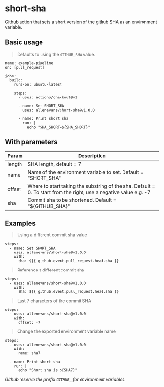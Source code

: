 # short-sha
Github action that sets a short version of the github SHA as an environment variable.

## Basic usage
> Defaults to using the `GITHUB_SHA` value.
```
name: example-pipeline
on: [pull_request]

jobs:
  build:
    runs-on: ubuntu-latest

    steps:
      - uses: actions/checkout@v1
      
      - name: Set SHORT_SHA
        uses: allenevans/short-sha@v1.0.0

      - name: Print short sha
        run: |
          echo "SHA_SHORT=${SHA_SHORT}"
```

## With parameters

| Param  | Description |
| ------ | ----------- |
| length | SHA length, default = 7 |
| name   | Name of the environment variable to set. Default = "SHORT_SHA" |
| offset | Where to start taking the substring of the sha. Default = 0. To start from the right, use a negative value e.g. -7 |
| sha    | Commit sha to be shortened. Default = "${GITHUB_SHA}" |

## Examples

> Using a different commit sha value
```
steps:
  - name: Set SHORT_SHA
    uses: allenevans/short-sha@v1.0.0
    with:
      sha: ${{ github.event.pull_request.head.sha }}
```

> Reference a different commit sha
```
steps:
  - uses: allenevans/short-sha@v1.0.0
    with:
      sha: ${{ github.event.pull_request.head.sha }}
```

> Last 7 characters of the commit SHA
```
steps:
  - uses: allenevans/short-sha@v1.0.0
    with:
      offset: -7
```

> Change the exported environment variable name
```
steps:
  - uses: allenevans/short-sha@v1.0.0
    with:
      name: sha7

  - name: Print short sha
    run: |
      echo "Short sha is ${SHA7}"
```
_Github reserve the prefix `GITHUB_` for environment variables._
